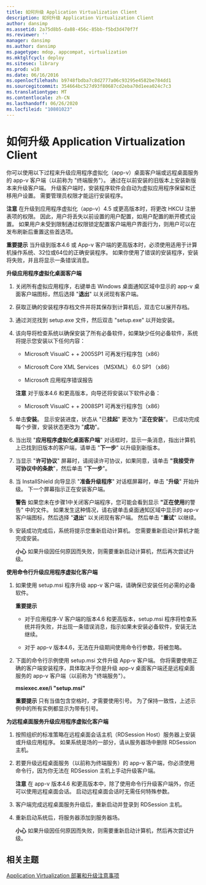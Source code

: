 ```yaml
---
title: 如何升级 Application Virtualization Client
description: 如何升级 Application Virtualization Client
author: dansimp
ms.assetid: 2a75d8b5-da88-456c-85bb-f5bd3d470f7f
ms.reviewer: ''
manager: dansimp
ms.author: dansimp
ms.pagetype: mdop, appcompat, virtualization
ms.mktglfcycl: deploy
ms.sitesec: library
ms.prod: w10
ms.date: 06/16/2016
ms.openlocfilehash: b9748fbdba7c8d2777a06c93295e4582be784dd1
ms.sourcegitcommit: 354664bc527d93f80687cd2eba70d1eea024c7c3
ms.translationtype: MT
ms.contentlocale: zh-CN
ms.lasthandoff: 06/26/2020
ms.locfileid: "10801023"
---
```

# 如何升级 Application Virtualization Client


你可以使用以下过程来升级应用程序虚拟化（app-v）桌面客户端或远程桌面服务的 app-v 客户端（以前称为 "终端服务"）。 通过在以前安装的旧版本上安装新版本来升级客户端。 升级客户端时，安装程序软件会自动为虚拟应用程序保留和迁移用户设置。 需要管理员权限才能运行安装程序。

**注意** 在升级到应用程序虚拟化（app-v）4.5 或更高版本时，将更改 HKCU 注册表项的权限。 因此，用户将丢失以前设置的用户配置，如用户配置的断开模式设置。 如果用户未受到限制通过权限锁定配置客户端用户界面行为，则用户可以在发布刷新后重置这些首选项。

 

**重要提示** 当升级到版本4.6 或 App-v 客户端的更高版本时，必须使用适用于计算机操作系统、32位或64位的正确安装程序。 如果你使用了错误的安装程序，安装将失败，并且将显示一条错误消息。

 

**升级应用程序虚拟化桌面客户端**

1.  关闭所有虚拟应用程序，右键单击 Windows 桌面通知区域中显示的 app-v 桌面客户端图标，然后选择 "**退出**" 以关闭现有客户端。

2.  获取正确的安装程序存档文件并将其保存到计算机后，双击它以展开存档。

3.  通过浏览找到 setup.exe 文件，然后双击 "setup.exe" 以开始安装。

4.  该向导将检查系统以确保安装了所有必备软件，如果缺少任何必备软件，系统将提示您安装以下任何内容：

    -   Microsoft VisualC + + 2005SP1 可再发行程序包（x86）

    -   Microsoft Core XML Services （MSXML） 6.0 SP1 （x86）

    -   Microsoft 应用程序错误报告

    **注意** 对于版本4.6 和更高版本，向导还将安装以下软件必备：

    -   Microsoft VisualC + + 2008SP1 可再发行程序包（x86）

     

5.  单击**安装**。 显示安装进度，状态从 "已**挂起**" 更改为 "**正在安装**"。 已成功完成每个步骤，安装状态更改为 "**成功**"。

6.  当出现 "**应用程序虚拟化桌面客户端**" 对话框时，显示一条消息，指出计算机上已找到旧版本的客户端，请单击 "**下一步**" 以升级到新版本。

7.  当显示 "**许可协议**" 屏幕时，请阅读许可协议，如果同意，请单击 **"我接受许可协议中的条款**"，然后单击 "**下一步**"。

8.  当 InstallShield 向导显示 "**准备升级程序**" 对话框屏幕时，单击 "**升级**" 开始升级。 下一个屏幕指示正在安装客户端。

    **警告** 如果您未在步骤1中关闭客户端程序，您可能会看到显示 **"正在使用**的警告" 中的文件。 如果发生这种情况，请右键单击桌面通知区域中显示的 app-v 客户端图标，然后选择 "**退出**" 以关闭现有客户端。 然后单击 "**重试**" 以继续。

     

9.  安装成功完成后，系统将提示您重新启动计算机。 您需要重新启动计算机才能完成安装。

    **小心** 如果升级因任何原因而失败，则需要重新启动计算机，然后再次尝试升级。

     

**使用命令行升级应用程序虚拟化客户端**

1.  如果使用 setup.msi 程序升级 app-v 客户端，请确保已安装任何必需的必备软件。

    **重要提示**  
    -   对于应用程序-V 客户端的版本4.6 和更高版本，setup.msi 程序将检查系统并将失败，并出现一条错误消息，指示如果未安装必备软件，安装无法继续。

    -   对于 app-v 版本4.6，无法在升级期间使用命令行参数，将被忽略。

     

2.  下面的命令行示例使用 setup.msi 文件升级 App-v 客户端。 你将需要使用正确的客户端安装程序，具体取决于你是升级 app-v 桌面客户端还是远程桌面服务的 app-v 客户端（以前称为 "终端服务"）。

    **msiexec.exe/i "setup.msi"**

    **重要提示** 只有当值包含空格时，才需要使用引号。 为了保持一致性，上述示例中的所有实例都显示为带有引号。

     

**为远程桌面服务升级应用程序虚拟化客户端**

1.  按照组织的标准策略在远程桌面会话主机（RDSession Host）服务器上安装或升级应用程序。 如果系统是场的一部分，请从服务器场中删除 RDSession 主机。

2.  若要升级远程桌面服务（以前称为终端服务）的 app-v 客户端，你必须使用命令行，因为你无法在 RDSession 主机上手动升级客户端。

    **注意** 在 app-v 版本4.6 和更高版本中，除了使用命令行升级客户端外，你还可以使用远程桌面会话。 启动远程桌面会话时无需任何特殊参数。

     

3.  客户端完成远程桌面服务升级后，重新启动并登录到 RDSession 主机。

4.  重新启动系统后，将服务器添加到服务器场。

    **小心** 如果升级因任何原因而失败，则需要重新启动计算机，然后再次尝试升级。

     

## 相关主题


[Application Virtualization 部署和升级注意事项](application-virtualization-deployment-and-upgrade-considerations.md)

 

 





